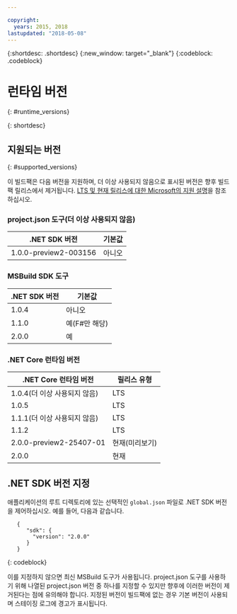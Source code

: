 ```yaml
---

copyright:
  years: 2015, 2018
lastupdated: "2018-05-08"
---
```


{:shortdesc: .shortdesc}
{:new_window: target="_blank"}
{:codeblock: .codeblock}


# 런타임 버전
{: #runtime_versions}


{: shortdesc}

## 지원되는 버전
{: #supported_versions}

이 빌드팩은 다음 버전을 지원하며, 더 이상 사용되지 않음으로 표시된 버전은 향후 빌드팩 릴리스에서 제거됩니다.  [LTS 및 현재 릴리스에 대한 Microsoft의 지원 설명](https://www.microsoft.com/net/core/support)을 참조하십시오.

### project.json 도구(더 이상 사용되지 않음)

|.NET SDK 버전        |기본값 |
|-------------------------|---------|
|1.0.0-preview2-003156   |아니오    |

### MSBuild SDK 도구

|.NET SDK 버전        |기본값          |
|-------------------------|------------------|
|1.0.4                   |아니오             |
| 1.1.0                   |예(F#만 해당)  |
| 2.0.0                   |예            |

### .NET Core 런타임 버전

|.NET Core 런타임 버전 |릴리스 유형      |
|---------------------------|-------------------|
|1.0.4(더 이상 사용되지 않음)        |LTS               |
|1.0.5                     |LTS               |
|1.1.1(더 이상 사용되지 않음)        |LTS               |
|1.1.2                     |LTS               |
|2.0.0-preview2-25407-01   |현재(미리보기) |
| 2.0.0                     |현재           |

## .NET SDK 버전 지정

애플리케이션의 루트 디렉토리에 있는 선택적인 `global.json` 파일로 .NET SDK 버전을 제어하십시오. 예를 들어, 다음과 같습니다.
```
   {
      "sdk": {
        "version": "2.0.0"
      }
   }
```
{: codeblock}

이를 지정하지 않으면 최신 MSBuild 도구가 사용됩니다.  project.json 도구를 사용하기 위해 나열된 project.json 버전 중 하나를 지정할 수 있지만 향후에 이러한 버전이 제거된다는 점에 유의해야 합니다.  지정된 버전이 빌드팩에 없는 경우 기본 버전이 사용되며 스테이징 로그에 경고가 표시됩니다.
